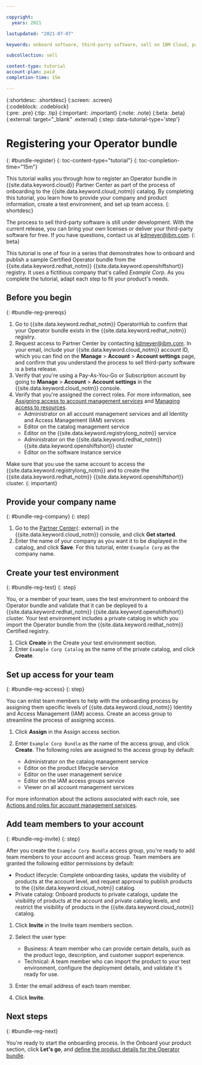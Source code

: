 ```yaml
---

copyright:
  years: 2021

lastupdated: "2021-07-07"

keywords: onboard software, third-party software, sell on IBM Cloud, partner center, operator, validate, test, Red Hat OpenShift cluster, bundle, Kubernetes cluster, product details, catalog listing, support, pricing, BYOL

subcollection: sell

content-type: tutorial
account-plan: paid
completion-time: 15m 

---
```


{:shortdesc: .shortdesc}
{:screen: .screen}  
{:codeblock: .codeblock}  
{:pre: .pre}
{:tip: .tip}
{:important: .important}
{:note: .note}
{:beta: .beta}
{:external: target="_blank" .external}
{:step: data-tutorial-type='step'} 


# Registering your Operator bundle 
{: #bundle-register}
{: toc-content-type="tutorial"} 
{: toc-completion-time="15m"} 

This tutorial walks you through how to register an Operator bundle in {{site.data.keyword.cloud}} Partner Center as part of the process of onboarding to the {{site.data.keyword.cloud_notm}} catalog. By completing this tutorial, you learn how to provide your company and product information, create a test environment, and set up team access.
{: shortdesc}

The process to sell third-party software is still under development. With the current release, you can bring your own licenses or deliver your third-party software for free. If you have questions, contact us at kdmeyer@ibm.com.
{: beta}

This tutorial is one of four in a series that demonstrates how to onboard and publish a sample Certified Operator bundle from the {{site.data.keyword.redhat_notm}} {{site.data.keyword.openshiftshort}} registry. It uses a fictitious company that's called *Example Corp*. As you complete the tutorial, adapt each step to fit your product's needs.

## Before you begin
{: #bundle-reg-prereqs}

1. Go to {{site.data.keyword.redhat_notm}} OperatorHub to confirm that your Operator bundle exists in the {{site.data.keyword.redhat_notm}} registry.
1. Request access to Partner Center by contacting kdmeyer@ibm.com. In your email, include your {{site.data.keyword.cloud_notm}} account ID, which you can find on the **Manage** > **Account** > **Account settings** page, and confirm that you understand the process to sell third-party software is a beta release. 
1. Verify that you're using a Pay-As-You-Go or Subscription account by going to **Manage** > **Account** > **Account settings** in the {{site.data.keyword.cloud_notm}} console. 
1. Verify that you're assigned the correct roles. For more information, see [Assigning access to account management services](/docs/account?topic=account-account-services) and [Managing access to resources](/docs/account?topic=account-assign-access-resources).
   * Administrator on all account management services and all Identity and Access Management (IAM) services
   * Editor on the catalog management service
   * Editor on the {{site.data.keyword.registrylong_notm}} service
   * Administrator on the {{site.data.keyword.redhat_notm}} {{site.data.keyword.openshiftshort}} cluster
   * Editor on the software instance service

Make sure that you use the same account to access the {{site.data.keyword.registrylong_notm}} and to create the {{site.data.keyword.redhat_notm}} {{site.data.keyword.openshiftshort}} cluster.
{: important}


## Provide your company name
{: #bundle-reg-company}
{: step}

1. Go to the [Partner Center](https://cloud.ibm.com/partner-center/sell){: external} in the {{site.data.keyword.cloud_notm}} console, and click **Get started**.
1. Enter the name of your company as you want it to be displayed in the catalog, and click **Save**. For this tutorial, enter `Example Corp` as the company name. 

## Create your test environment
{: #bundle-reg-test}
{: step}

You, or a member of your team, uses the test environment to onboard the Operator bundle and validate that it can be deployed to a {{site.data.keyword.redhat_notm}} {{site.data.keyword.openshiftshort}} cluster. Your test environment includes a private catalog in which you import the Operator bundle from the {{site.data.keyword.redhat_notm}} Certified registry. 

1. Click **Create** in the Create your test environment section. 
1. Enter `Example Corp Catalog` as the name of the private catalog, and click **Create**.

## Set up access for your team 
{: #bundle-reg-access}
{: step}

You can enlist team members to help with the onboarding process by assigning them specific levels of {{site.data.keyword.cloud_notm}} Identity and Access Management (IAM) access. Create an access group to streamline the process of assigning access.

1. Click **Assign** in the Assign access section.
1. Enter `Example Corp Bundle` as the name of the access group, and click **Create**. The following roles are assigned to the access group by default:
  
    * Administrator on the catalog management service
    * Editor on the product lifecycle service
    * Editor on the user management service
    * Editor on the IAM access groups service
    * Viewer on all account management services
  
For more information about the actions associated with each role, see [Actions and roles for account management services](/docs/sell?topic=account-account-services#account-management-actions-roles).

## Add team members to your account
{: #bundle-reg-invite}
{: step}

After you create the `Example Corp Bundle` access group, you're ready to add team members to your account and access group. Team members are granted the following editor permissions by default: 

* Product lifecycle: Complete onboarding tasks, update the visibility of products at the account level, and request approval to publish products to the {{site.data.keyword.cloud_notm}} catalog.
* Private catalog: Onboard products to private catalogs, update the visibility of products at the account and private catalog levels, and restrict the visibility of products in the {{site.data.keyword.cloud_notm}} catalog.


1. Click **Invite** in the Invite team members section. 
1. Select the user type:

    * Business: A team member who can provide certain details, such as the product logo, description, and customer support experience.
    * Technical: A team member who can import the product to your test environment, configure the deployment details, and validate it's ready for use.

1. Enter the email address of each team member.
1. Click **Invite**.

## Next steps
{: #bundle-reg-next}

You're ready to start the onboarding process. In the Onboard your product section, click **Let's go**, and [define the product details for the Operator bundle](/docs/sell?topic=sell-bundle-define).

